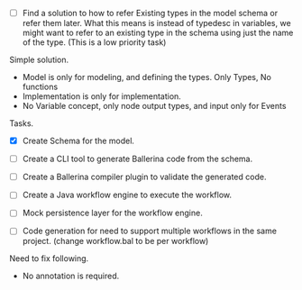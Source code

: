 

- [ ] Find a solution to how to refer Existing types in the model schema or refer them later. What this means is instead of typedesc in variables, we might want to refer to an existing type in the schema using just the name of the type. (This is a low priority task)



Simple solution. 
 - Model is only for modeling, and defining the types. Only Types, No functions
 - Implementation is only for implementation.
 - No Variable concept, only node output types, and input only for Events


Tasks. 

- [x] Create Schema for the model. 
- [ ] Create a CLI tool to generate Ballerina code from the schema.
- [ ] Create a Ballerina compiler plugin to validate the generated code.
- [ ] Create a Java workflow engine to execute the workflow.

- [ ] Mock persistence layer for the workflow engine.



- [ ] Code generation for need to support multiple workflows in the same project. (change workflow.bal to be per workflow)


Need to fix following. 
- No annotation is required. 